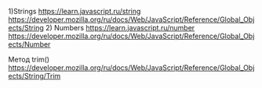 1)Strings
https://learn.javascript.ru/string
https://developer.mozilla.org/ru/docs/Web/JavaScript/Reference/Global_Objects/String
2) Numbers 
https://learn.javascript.ru/number
https://developer.mozilla.org/ru/docs/Web/JavaScript/Reference/Global_Objects/Number

Метод trim()
https://developer.mozilla.org/ru/docs/Web/JavaScript/Reference/Global_Objects/String/Trim